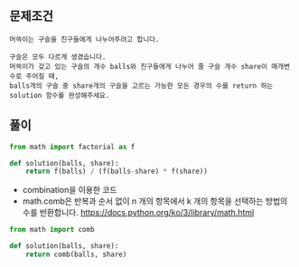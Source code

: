 ## 문제조건 
```
머쓱이는 구슬을 친구들에게 나누어주려고 합니다. 

구슬은 모두 다르게 생겼습니다. 
머쓱이가 갖고 있는 구슬의 개수 balls와 친구들에게 나누어 줄 구슬 개수 share이 매개변수로 주어질 때, 
balls개의 구슬 중 share개의 구슬을 고르는 가능한 모든 경우의 수를 return 하는 solution 함수를 완성해주세요.
```

## 풀이
```python
from math import factorial as f 

def solution(balls, share):
    return f(balls) / (f(balls-share) * f(share))
```

* combination을 이용한 코드 
* math.comb은 반복과 순서 없이 n 개의 항목에서 k 개의 항목을 선택하는 방법의 수를 반환합니다.
https://docs.python.org/ko/3/library/math.html
```python
from math import comb 

def solution(balls, share):
    return comb(balls, share)
```
